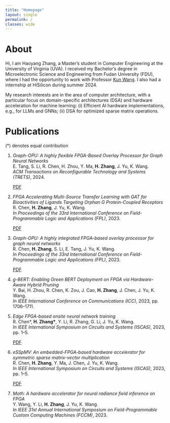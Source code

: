 ```yaml
---
title: "Homepage"
layout: single
permalink: /
classes: wide
---
```


# About

Hi, I am Haoyang Zhang, a Master’s student in Computer Engineering at the University of Virginia (UVA). I received my Bachelor’s degree in Microelectronic Science and Engineering from Fudan University (FDU), where I had the opportunity to work with Professor [Kun Wang](http://eda.ee.ucla.edu/people/kun-wang/index.html). I also had a internship at HiSilicon during summer 2024. 

My research interests are in the area of computer architecture, with a particular focus on domain-specific architectures (DSA) and hardware acceleration for machine learning: (i) Efficient AI hardware implementations, e.g., for LLMs and GNNs; (ii) DSA for optimized sparse matrix operations.

# Publications

(*) denotes equal contribution

1. *Graph-OPU: A highly flexible FPGA-Based Overlay Processor for Graph Neural Networks*  
   E. Tang, S. Li, R. Chen, H. Zhou, Y. Ma, **H. Zhang**, J. Yu, K. Wang.  
   *ACM Transactions on Reconfigurable Technology and Systems (TRETS)*, 2024.

   [PDF](https://dl.acm.org/doi/pdf/10.1145/3691636)

2. *FPGA Accelerating Multi-Source Transfer Learning with GAT for Bioactivities of Ligands Targeting Orphan G Protein-Coupled Receptors*  
   R. Chen, **H. Zhang**, J. Yu, K. Wang.  
   *In Proceedings of the 33rd International Conference on Field-Programmable Logic and Applications (FPL)*, 2023.

   [PDF](https://ieeexplore.ieee.org/stamp/stamp.jsp?tp=&arnumber=10296249)

3. *Graph-OPU: A highly integrated FPGA-based overlay processor for graph neural networks*  
   R. Chen, **H. Zhang**, S. Li, E. Tang, J. Yu, K. Wang.  
   *In Proceedings of the 33rd International Conference on Field-Programmable Logic and Applications (FPL)*, 2023.

   [PDF](https://ieeexplore.ieee.org/stamp/stamp.jsp?tp=&arnumber=10296283)

4. *g-BERT: Enabling Green BERT Deployment on FPGA via Hardware-Aware Hybrid Pruning*  
   Y. Bai, H. Zhou, R. Chen, K. Zou, J. Cao, **H. Zhang**, J. Chen, J. Yu, K. Wang.  
   *In IEEE International Conference on Communications (ICC)*, 2023, pp. 1706–1711.

5. *Edge FPGA-based onsite neural network training*  
   R. Chen*, **H. Zhang\***, Y. Li, R. Zhang, G. Li, J. Yu, K. Wang.  
   *In IEEE International Symposium on Circuits and Systems (ISCAS)*, 2023, pp. 1–5.

   [PDF](https://ieeexplore.ieee.org/stamp/stamp.jsp?tp=&arnumber=10181582)

6. *eSSpMV: An embedded-FPGA-based hardware accelerator for symmetric sparse matrix-vector multiplication*  
   R. Chen, **H. Zhang**, Y. Ma, J. Chen, J. Yu, K. Wang.  
   *In IEEE International Symposium on Circuits and Systems (ISCAS)*, 2023, pp. 1–5.

   [PDF](https://ieeexplore.ieee.org/stamp/stamp.jsp?tp=&arnumber=10181734)

7. *Moth: A hardware accelerator for neural radiance field inference on FPGA*  
   Y. Wang, Y. Li, **H. Zhang**, J. Yu, K. Wang.  
   *In IEEE 31st Annual International Symposium on Field-Programmable Custom Computing Machines (FCCM)*, 2023.
